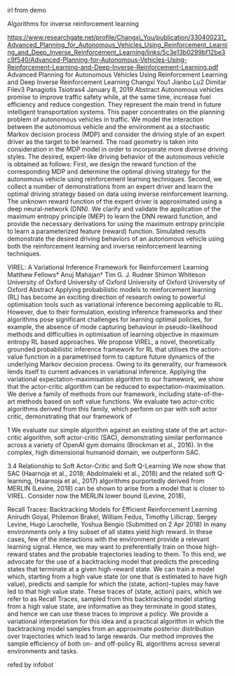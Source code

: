


irl  from  demo

Algorithms for inverse reinforcement learning

https://www.researchgate.net/profile/Changxi_You/publication/330400231_Advanced_Planning_for_Autonomous_Vehicles_Using_Reinforcement_Learning_and_Deep_Inverse_Reinforcement_Learning/links/5c3e13b0299bf12be3c9f540/Advanced-Planning-for-Autonomous-Vehicles-Using-Reinforcement-Learning-and-Deep-Inverse-Reinforcement-Learning.pdf
Advanced Planning for Autonomous Vehicles Using Reinforcement
Learning and Deep Inverse Reinforcement Learning
Changxi You1
Jianbo Lu2 Dimitar Filev3 Panagiotis Tsiotras4
January 8, 2019
Abstract
Autonomous vehicles promise to improve traffic safety while, at the same time, increase fuel efficiency and reduce
congestion. They represent the main trend in future intelligent transportation systems. This paper concentrates on the
planning problem of autonomous vehicles in traffic. We model the interaction between the autonomous vehicle and
the environment as a stochastic Markov decision process (MDP) and consider the driving style of an expert driver as
the target to be learned. The road geometry is taken into consideration in the MDP model in order to incorporate more
diverse driving styles. The desired, expert-like driving behavior of the autonomous vehicle is obtained as follows: First,
we design the reward function of the corresponding MDP and determine the optimal driving strategy for the autonomous
vehicle using reinforcement learning techniques. Second, we collect a number of demonstrations from an expert driver
and learn the optimal driving strategy based on data using inverse reinforcement learning. The unknown reward function
of the expert driver is approximated using a deep neural-network (DNN). We clarify and validate the application of the
maximum entropy principle (MEP) to learn the DNN reward function, and provide the necessary derivations for using
the maximum entropy principle to learn a parameterized feature (reward) function. Simulated results demonstrate the
desired driving behaviors of an autonomous vehicle using both the reinforcement learning and inverse reinforcement
learning techniques.



VIREL:
A Variational Inference Framework for
Reinforcement Learning
Matthew Fellows† Anuj Mahajan† Tim G. J. Rudner Shimon Whiteson
University of Oxford University of Oxford University of Oxford University of Oxford
Abstract
Applying probabilistic models to reinforcement
learning (RL) has become an exciting direction
of research owing to powerful optimisation tools
such as variational inference becoming applicable
to RL. However, due to their formulation, existing inference frameworks and their algorithms
pose significant challenges for learning optimal
policies, for example, the absence of mode capturing behaviour in pseudo-likelihood methods and
difficulties in optimisation of learning objective
in maximum entropy RL based approaches. We
propose VIREL, a novel, theoretically grounded
probabilistic inference framework for RL that
utilises the action-value function in a parametrised
form to capture future dynamics of the underlying
Markov decision process. Owing to its generality,
our framework lends itself to current advances
in variational inference. Applying the variational
expectation-maximisation algorithm to our framework, we show that the actor-critic algorithm can
be reduced to expectation-maximisation. We derive a family of methods from our framework,
including state-of-the-art methods based on soft
value functions. We evaluate two actor-critic algorithms derived from this family, which perform
on par with soft actor critic, demonstrating that
our framework of

1
We evaluate our simple algorithm
against an existing state of the art actor-critic algorithm,
soft actor-critic (SAC), demonstrating similar performance
across a variety of OpenAI gym domains (Brockman et al.,
2016). In the complex, high dimensional humanoid domain,
we outperform SAC.

3.4 Relationship to Soft Actor-Critic and Soft
Q-Learning
We now show that SAC (Haarnoja et al., 2018; Abdolmaleki
et al., 2018) and the related soft Q-learning, (Haarnoja
et al., 2017) algorithms purportedly derived from MERLIN (Levine, 2018) can be shown to arise from a model
that is closer to VIREL. Consider now the MERLIN lower
bound (Levine, 2018),
















Recall Traces: Backtracking Models for Efficient Reinforcement Learning
Anirudh Goyal, Philemon Brakel, William Fedus, Timothy Lillicrap, Sergey Levine, Hugo Larochelle, Yoshua Bengio
(Submitted on 2 Apr 2018)
In many environments only a tiny subset of all states yield high reward. In these cases, few of the interactions with the environment provide a relevant learning signal. Hence, we may want to preferentially train on those high-reward states and the probable trajectories leading to them. To this end, we advocate for the use of a backtracking model that predicts the preceding states that terminate at a given high-reward state. We can train a model which, starting from a high value state (or one that is estimated to have high value), predicts and sample for which the (state, action)-tuples may have led to that high value state. These traces of (state, action) pairs, which we refer to as Recall Traces, sampled from this backtracking model starting from a high value state, are informative as they terminate in good states, and hence we can use these traces to improve a policy. We provide a variational interpretation for this idea and a practical algorithm in which the backtracking model samples from an approximate posterior distribution over trajectories which lead to large rewards. Our method improves the sample efficiency of both on- and off-policy RL algorithms across several environments and tasks.



refed by infobot
